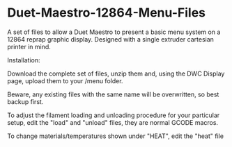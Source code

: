 # Duet-Maestro-12864-Menu-Files
A set of files to allow a Duet Maestro to present a basic menu system on a 12864 reprap graphic display. 
Designed with a single extruder cartesian printer in mind.

Installation:

Download the complete set of files, unzip them and, using the DWC Display page, upload them to your /menu folder.

Beware, any existing files with the same name will be overwritten, so best backup first.

To adjust the filament loading and unloading procedure for your particular setup, edit the "load" and "unload" files, they are normal GCODE macros.

To change materials/temperatures shown under "HEAT", edit the "heat" file
